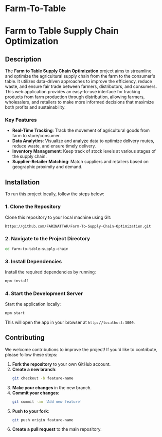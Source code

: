 # Farm-To-Table

# Farm to Table Supply Chain Optimization

## Description

The **Farm to Table Supply Chain Optimization** project aims to streamline and optimize the agricultural supply chain from the farm to the consumer's table. It utilizes data-driven approaches to improve the efficiency, reduce waste, and ensure fair trade between farmers, distributors, and consumers.
This web application provides an easy-to-use interface for tracking products from farm production through distribution, allowing farmers, wholesalers, and retailers to make more informed decisions that maximize both profits and sustainability.

### Key Features
- **Real-Time Tracking**: Track the movement of agricultural goods from farm to store/consumer.
- **Data Analytics**: Visualize and analyze data to optimize delivery routes, reduce waste, and ensure timely delivery.
- **Inventory Management**: Keep track of stock levels at various stages of the supply chain.
- **Supplier-Retailer Matching**: Match suppliers and retailers based on geographic proximity and demand.


## Installation

To run this project locally, follow the steps below:

### 1. Clone the Repository
Clone this repository to your local machine using Git:
```bash
https://github.com/FARINATTAR/Farm-To-Supply-Chain-Optimization.git
```

### 2. Navigate to the Project Directory
```bash
cd farm-to-table-supply-chain
```

### 3. Install Dependencies
Install the required dependencies by running:
```bash
npm install
```

### 4. Start the Development Server
Start the application locally:
```bash
npm start
```
This will open the app in your browser at `http://localhost:3000`.

## Contributing

We welcome contributions to improve the project! If you'd like to contribute, please follow these steps:

1. **Fork the repository** to your own GitHub account.
2. **Create a new branch**:
   ```bash
   git checkout -b feature-name
   ```
3. **Make your changes** in the new branch.
4. **Commit your changes**:
   ```bash
   git commit -am 'Add new feature'
   ```
5. **Push to your fork**:
   ```bash
   git push origin feature-name
   ```
6. **Create a pull request** to the main repository.


